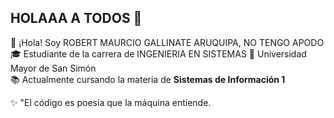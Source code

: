 

<!--
**Trebor0516/Trebor0516** is a ✨ _special_ ✨ repository because its `README.md` (this file) appears on your GitHub profile.

Here are some ideas to get you started:

- 🔭 I’m currently working on ...
- 🌱 I’m currently learning ...
- 👯 I’m looking to collaborate on ...
- 🤔 I’m looking for help with ...
- 💬 Ask me about ...
- 📫 How to reach me: ...
- 😄 Pronouns: ...
- ⚡ Fun fact: ...
-->
## HOLAAA A TODOS 👋

<!--
**Trebor0516/Trebor0516** is a ✨ _special_ ✨ repository because its `README.md` (this file) appears on your GitHub profile.

Here are some ideas to get you started:

- 🔭 I’m currently working on ...
- 🌱 I’m currently learning ...
- 👯 I’m looking to collaborate on ...
- 🤔 I’m looking for help with ...
- 💬 Ask me about ...
- 📫 How to reach me: ...
- 😄 Pronouns: ...
- ⚡ Fun fact: ...
-->

👋 ¡Hola! Soy ROBERT MAURCIO GALLINATE ARUQUIPA, NO TENGO APODO  
🎓 Estudiante de la carrera de INGENIERIA EN SISTEMAS
🏫 Universidad Mayor de San Simón  
📚 Actualmente cursando la materia de **Sistemas de Información 1**

✨ "El código es poesía que la máquina entiende.
